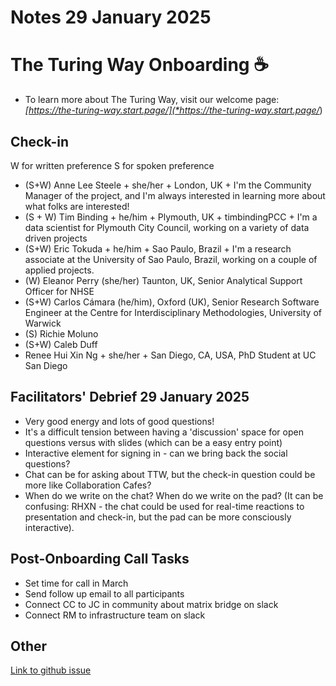 # Notes 29 January 2025
# The Turing Way Onboarding ☕
 - To learn more about The Turing Way, visit our welcome page: *[https://the-turing-way.start.page/](*https://the-turing-way.start.page/*)

## Check-in
W for written preference
S for spoken preference
* (S+W) Anne Lee Steele + she/her + London, UK + I'm the Community Manager of the project, and I'm always interested in learning more about what folks are interested!
* (S + W) Tim Binding + he/him + Plymouth, UK + timbindingPCC + I'm a data scientist for Plymouth City Council, working on a variety of data driven projects
* (S+W) Eric Tokuda + he/him + Sao Paulo, Brazil + I'm a research associate at the University of Sao Paulo, Brazil, working on a couple of applied projects.
* (W) Eleanor Perry  (she/her) Taunton, UK, Senior Analytical Support Officer for NHSE 
* (S+W) Carlos Cámara (he/him), Oxford (UK), Senior Research Software Engineer at the Centre for Interdisciplinary Methodologies, University of Warwick
* (S) Richie Moluno
* (S+W) Caleb Duff
* Renee Hui Xin Ng + she/her + San Diego, CA, USA, PhD Student at UC San Diego
     

## Facilitators' Debrief 29 January 2025

* Very good energy and lots of good questions!
* It's a difficult tension between having a 'discussion' space for open questions versus with slides (which can be a easy entry point)
* Interactive element for signing in - can we bring back the social questions?
* Chat can be for asking about TTW, but the check-in question could be more like Collaboration Cafes?
* When do we write on the chat? When do we write on the pad? (It can be confusing: RHXN - the chat could be used for real-time reactions to presentation and check-in, but the pad can be more consciously interactive).

## Post-Onboarding Call Tasks
- Set time for call in March
- Send follow up email to all participants 
- Connect CC to JC in community about matrix bridge on slack 
- Connect RM to infrastructure team on slack 

## Other
[Link to github issue]([url](https://github.com/the-turing-way/the-turing-way/issues/3874))

